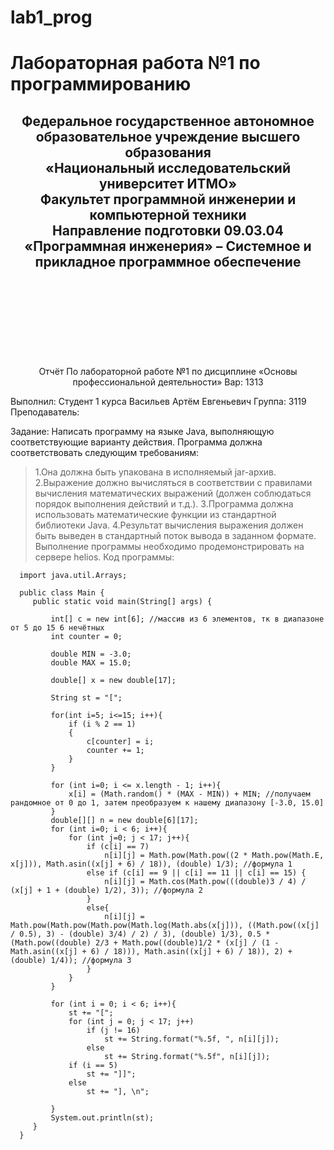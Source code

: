 # lab1_prog
# Лабораторная работа №1 по программированию

## <p align="center">Федеральное государственное автономное образовательное учреждение высшего образования<br />«Национальный исследовательский университет ИТМО»<br />Факультет программной инженерии и компьютерной техники<br />Направление подготовки 09.03.04 «Программная инженерия» – Системное и прикладное программное обеспечение</p>
<br />
<br />
<br />
<br />
<br />
<br />
<br />
<p align="center">Отчёт
По лабораторной работе №1
по дисциплине «Основы профессиональной деятельности»
Вар: 1313</p>




Выполнил:
Студент 1 курса
Васильев Артём Евгеньевич
Группа: 3119
Преподаватель:







Задание:
Написать программу на языке Java, выполняющую соответствующие варианту действия. Программа должна соответствовать следующим требованиям:
> 1.Она должна быть упакована в исполняемый jar-архив.
> 2.Выражение должно вычисляться в соответствии с правилами вычисления математических выражений (должен соблюдаться порядок выполнения действий и т.д.).
> 3.Программа должна использовать математические функции из стандартной библиотеки Java.
> 4.Результат вычисления выражения должен быть выведен в стандартный поток вывода в заданном формате.
Выполнение программы необходимо продемонстрировать на сервере helios.
Код программы:

      import java.util.Arrays;
      
      public class Main {
         public static void main(String[] args) {
      
             int[] c = new int[6]; //массив из 6 элементов, тк в диапазоне от 5 до 15 6 нечётных
             int counter = 0;
      
             double MIN = -3.0;
             double MAX = 15.0;
      
             double[] x = new double[17];
      
             String st = "[";
      
             for(int i=5; i<=15; i++){
                 if (i % 2 == 1)
                 {
                     c[counter] = i;
                     counter += 1;
                 }
             }
      
             for (int i=0; i <= x.length - 1; i++){
                 x[i] = (Math.random() * (MAX - MIN)) + MIN; //получаем рандомное от 0 до 1, затем преобразуем к нашему диапазону [-3.0, 15.0]
             }
             double[][] n = new double[6][17];
             for (int i=0; i < 6; i++){
                 for (int j=0; j < 17; j++){
                     if (c[i] == 7)
                         n[i][j] = Math.pow(Math.pow((2 * Math.pow(Math.E, x[j])), Math.asin((x[j] + 6) / 18)), (double) 1/3); //формула 1
                     else if (c[i] == 9 || c[i] == 11 || c[i] == 15) {
                         n[i][j] = Math.cos(Math.pow(((double)3 / 4) / (x[j] + 1 + (double) 1/2), 3)); //формула 2
                     }
                     else{
                         n[i][j] = Math.pow(Math.pow(Math.pow(Math.log(Math.abs(x[j])), ((Math.pow((x[j] / 0.5), 3) - (double) 3/4) / 2) / 3), (double) 1/3), 0.5 * (Math.pow((double) 2/3 + Math.pow((double)1/2 * (x[j] / (1 - Math.asin((x[j] + 6) / 18))), Math.asin((x[j] + 6) / 18)), 2) + (double) 1/4)); //формула 3
                     }
                 }
             }
      
             for (int i = 0; i < 6; i++){
                 st += "[";
                 for (int j = 0; j < 17; j++)
                     if (j != 16)
                         st += String.format("%.5f, ", n[i][j]);
                     else
                         st += String.format("%.5f", n[i][j]);
                 if (i == 5)
                     st += "]]";
                 else
                     st += "], \n";
      
             }
             System.out.println(st);
         }
      }


